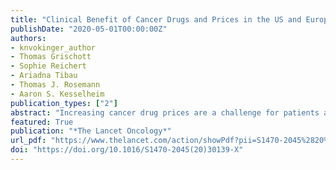 ```yaml
---
title: "Clinical Benefit of Cancer Drugs and Prices in the US and Europe"
publishDate: "2020-05-01T00:00:00Z"
authors: 
- knvokinger_author
- Thomas Grischott
- Sophie Reichert
- Ariadna Tibau
- Thomas J. Rosemann
- Aaron S. Kesselheim 
publication_types: ["2"]
abstract: "Increasing cancer drug prices are a challenge for patients and health systems in the USA and Europe. By contrast with the USA, national authorities in European countries often directly negotiate drug prices with manufacturers. The American Society of Clinical Oncology (ASCO) and the European Society for Medical Oncology (ESMO) developed frameworks to evaluate the clinical value of cancer therapies: the ASCO-Value Framework (ASCO-VF) and the ESMO-Magnitude of Clinical Benefit Scale (ESMO-MCBS). We aimed to assess the association between the clinical benefit of approved cancer drugs based on these frameworks and their drug prices in the USA and four European countries (England, Switzerland, Germany, and France)."
featured: True
publication: "*The Lancet Oncology*"
url_pdf: "https://www.thelancet.com/action/showPdf?pii=S1470-2045%2820%2930139-X"
doi: "https://doi.org/10.1016/S1470-2045(20)30139-X"
---
```

